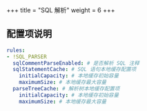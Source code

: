 +++
title = "SQL 解析"
weight = 6
+++

## 配置项说明

```yaml
rules:
- !SQL_PARSER
  sqlCommentParseEnabled: # 是否解析 SQL 注释
  sqlStatementCache: # SQL 语句本地缓存配置项
    initialCapacity: # 本地缓存初始容量
    maximumSize: # 本地缓存最大容量
  parseTreeCache: # 解析树本地缓存配置项
    initialCapacity: # 本地缓存初始容量
    maximumSize: # 本地缓存最大容量
```
